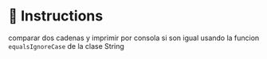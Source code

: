 # 📝 Instructions

comparar dos cadenas y imprimir por consola si son igual usando la funcion `equalsIgnoreCase` de la clase String